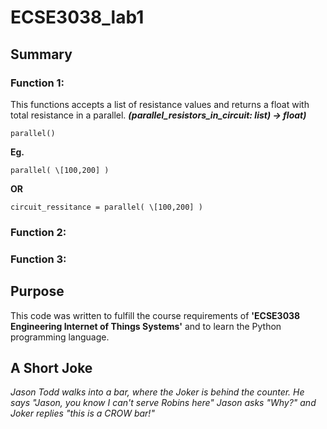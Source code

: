 # ECSE3038_lab1 

 ## Summary

### Function 1: 

This functions accepts a list of resistance values and returns a float with total resistance in a parallel. ***(parallel_resistors_in_circuit: list) -> float)***

    parallel() 

**Eg.**  

    parallel( \[100,200] )  
         
**OR** 

    circuit_ressitance = parallel( \[100,200] )

### Function 2: 



### Function 3: 


## Purpose 

This code was written to fulfill the course requirements of **'ECSE3038 Engineering Internet of Things Systems'** and to learn the Python programming language.  

## A Short Joke 

*Jason Todd walks into a bar, where the Joker is behind the counter. 
He says "Jason, you know I can't serve Robins here"
Jason asks "Why?" 
and Joker replies "this is a CROW bar!"*





